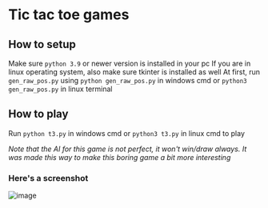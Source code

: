 # Tic tac toe games
## How to setup
Make sure `python 3.9` or newer version is installed in your pc
If you are in linux operating system, also make sure tkinter is installed as well
At first, run `gen_raw_pos.py` using `python gen_raw_pos.py` in windows cmd or `python3 gen_raw_pos.py` in linux terminal
## How to play
Run `python t3.py` in windows cmd or `python3 t3.py` in linux cmd to play


*Note that the AI for this game is not perfect, it won't win/draw always. It was made this way to make this boring game a bit more interesting*
### Here's a screenshot
![image]([https://drive.google.com/file/d//view](https://drive.google.com/uc?export=view&id=11N2kkEqmqngUvZt7A5g92ydRvdgLayi9))
